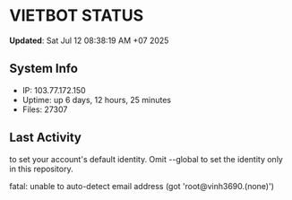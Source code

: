 # VIETBOT STATUS
**Updated**: Sat Jul 12 08:38:19 AM +07 2025

## System Info
- IP: 103.77.172.150
- Uptime: up 6 days, 12 hours, 25 minutes
- Files: 27307

## Last Activity

to set your account's default identity.
Omit --global to set the identity only in this repository.

fatal: unable to auto-detect email address (got 'root@vinh3690.(none)')

